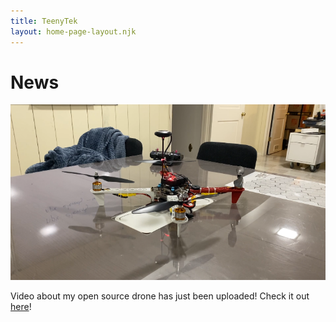 ```yaml
---
title: TeenyTek
layout: home-page-layout.njk
---
```


# News

![drone](img/open-source-drone-vid-thumbnail1.png)

Video about my open source drone has just been uploaded! Check it out [here](https://youtu.be/6oSdjpmIaDg)!